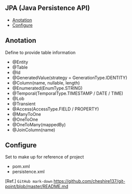 ## JPA (Java Persistence API)
  
- [Anotation](#anotation)
- [Configure](#configure)
  
## Anotation
Define to provide table information
- @Entity
- @Table
- @Id
- @GeneratedValue(strategy = GenerationType.IDENTITY)
- @Column(name, nullable, length)
- @Enumerated(EnumType.STRING)
- @Temporal(TemporalType.TIMESTAMP / DATE / TIME)
- @Lob
- @Transient
- @Access(AccessType.FIELD / PROPERTY)
- @ManyToOne
- @OneToOne
- @OneToMany(mappedBy)
- @JoinColumn(name)
  
## Configure
Set to make up for reference of project
- pom.xml
- persistence.xml
  
[Ref.] `GitHub mark-down` https://github.com/cheshire137/git-point/blob/master/README.md   
